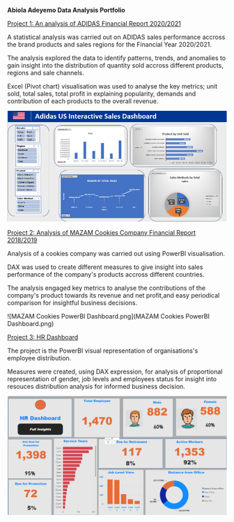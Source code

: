 **Abiola Adeyemo Data Analysis Portfolio**

[Project 1: An analysis of ADIDAS Financial Report 2020/2021](https://github.com/Biolaraji?tab=repositories)

A statistical analysis was carried out on ADIDAS sales performance accross the brand products and sales regions for the Financial Year 2020/2021.

The analysis explored the data to identify patterns, trends, and anomalies to gain insight into the distribution of quantity sold accross different products, regions and sale channels.

Excel (Pivot chart) visualisation was used to analyse the key metrics; unit sold, total sales, total profit in explaining popularity, demands and contribution of each products to the overall revenue.

![AbiolAdeyemo.png](AbiolaAdeyemo.png)

[Project 2: Analysis of MAZAM Cookies Company  Financial Report 2018/2019](https://github.com/Biolaraji?tab=repositories)

Analysis of a cookies company was carried out using PowerBI visualisation.

DAX was used to create different measures to give insight into sales performance of the company's products accross different countries.

The analysis engaged key metrics to analyse the contributions of the company's product towards its revenue and net profit,and easy periodical comparison for insightful business decisions.

![MAZAM Cookies PowerBI Dashboard.png](MAZAM Cookies PowerBI Dashboard.png)

[Project 3: HR Dashboard](https://github.com/Biolaraji?tab=repositories)

The project is the PowerBI visual representation of organisations's employee distribution.

Measures were created, using DAX expression, for analysis of proportional representation of gender, job levels and employees status for insight into resouces distribution analysis for informed business decision.

![HRDashboard.png](HRDashboard.png)

